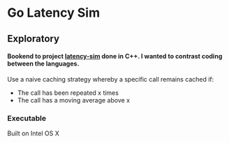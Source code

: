 # Go Latency Sim

## Exploratory

#### Bookend to project [latency-sim](https://github.com/nsardo/latency-sim) done in C++. I wanted to contrast coding between the languages.

Use a naive caching strategy whereby a specific call remains cached if:
- The call has been repeated x times
- The call has a moving average above x

### Executable
Built on Intel OS X

 
